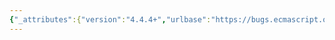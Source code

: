 ```yaml
---
{"_attributes":{"version":"4.4.4+","urlbase":"https://bugs.ecmascript.org/","maintainer":"dherman@mozilla.com"},"bug":{"bug_id":3446,"creation_ts":"2014-12-17 11:05:00 -0800","short_desc":"7.3.12  Invoke: Replace steps 3-5 with GetV","delta_ts":"2014-12-23 20:23:30 -0800","product":"Draft for 6th Edition","component":"technical issue","version":"Rev 29: December 06, 2014 Draft","rep_platform":"All","op_sys":"All","bug_status":"RESOLVED","resolution":"FIXED","priority":"Normal","bug_severity":"enhancement","everconfirmed":true,"reporter":{"uid":"andrebargull","name":"André Bargull"},"assigned_to":{"uid":"allen","name":"Allen Wirfs-Brock"},"long_desc":[{"commentid":11048,"comment_count":0,"who":{"uid":"andrebargull","name":"André Bargull"},"bug_when":"2014-12-17 11:05:40 -0800","thetext":"7.3.12  Invoke(O,P, [args])\n\nSteps 3-5 basically perform GetV, step 6 can also be omitted because Call handles abrupt completions. That means Invoke can be reduced to:\n\n---\n1. Assert: P is a valid property key.\n2. If args was not passed, then let args be a new empty List.\n3. Let func be GetV(O, P).\n4. Return Call(func, O, args).\n---"},{"commentid":11124,"comment_count":1,"who":{"uid":"allen","name":"Allen Wirfs-Brock"},"bug_when":"2014-12-19 16:21:44 -0800","thetext":"fixed in rev30 editor's draft"},{"commentid":11192,"comment_count":2,"who":{"uid":"allen","name":"Allen Wirfs-Brock"},"bug_when":"2014-12-23 20:23:30 -0800","thetext":"fixed in rev30"}]}}
---
```


